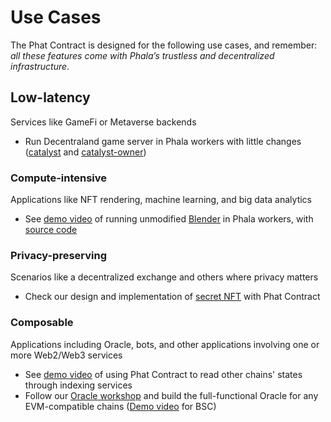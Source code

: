 # Use Cases

The Phat Contract is designed for the following use cases, and remember: _all these features come with Phala’s trustless and decentralized infrastructure_.

## Low-latency <a href="#low-latency" id="low-latency"></a>

Services like GameFi or Metaverse backends

* Run Decentraland game server in Phala workers with little changes ([catalyst](https://github.com/Phala-Network/catalyst/tree/sgx-shielded) and [catalyst-owner](https://github.com/Phala-Network/catalyst-owner/tree/sgx-shielded))

### Compute-intensive <a href="#compute-intensive" id="compute-intensive"></a>

Applications like NFT rendering, machine learning, and big data analytics

* See [demo video](https://www.youtube.com/watch?v=corp9wMlkfI\&t=1s) of running unmodified [Blender](https://www.blender.org/) in Phala workers, with [source code](https://github.com/Phala-Network/blender-contract)

### Privacy-preserving <a href="#privacy-preserving" id="privacy-preserving"></a>

Scenarios like a decentralized exchange and others where privacy matters

* Check our design and implementation of [secret NFT](https://github.com/tenheadedlion/phat-nft) with Phat Contract&#x20;

### Composable <a href="#composable" id="composable"></a>

Applications including Oracle, bots, and other applications involving one or more Web2/Web3 services

* See [demo video](https://www.youtube.com/watch?v=THeM8E-3lec) of using Phat Contract to read other chains' states through indexing services
* Follow our [Oracle workshop](https://github.com/Phala-Network/phat-offchain-rollup/tree/sub0-workshop/phat) and build the full-functional Oracle for any EVM-compatible chains ([Demo video](https://drive.google.com/file/d/1Hg9HFEBbCiXGiyQZPKPd1Zs1BiJtP7kg/view) for BSC)
